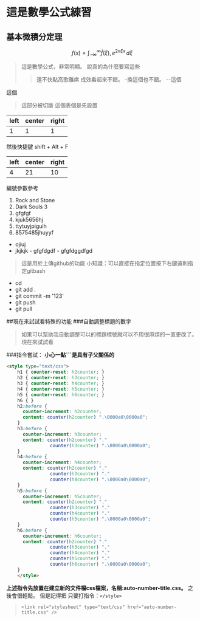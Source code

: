 # 這是數學公式練習
## 基本微積分定理
$$
      f(x) = \int_{-\infty}^{\infty}\hat f(\xi),e^{2\pi\xi x}\,d\xi
$$

>這是數學公式，非常明顯。
>說真的為什麼要寫這些
>>還不快點高歌離席
>>成效看起來不錯。
-換這個也不錯。
--這個
>
這個
>這部分被切斷
>這個表個是先設置

|left|center|right|
|---|---|--|
|1|1|1|

然後快捷鍵 shift + Alt + F


| left | center | right |
| ---- | ------ | ----- |
| 4    | 21     | 10    |


編號參數參考
1. Rock and Stone
2.  Dark Souls 3 
3.  gfgfgf
4.  kjuk5656hj
5.  ttytuyjpiguih
6.  8575485jhuyyf
- ojiuj
- jkjkjk
      - gfgfdgdf
      - gfgfdggdfgd


>這是用於上傳github的功能
>小知識：可以直接在指定位置按下右鍵遠則指定gitbash

- cd 
- git add .
- git commit -m '123'
- git push 
- git pull

##現在來試試看特殊的功能
###自動調整標題的數字

>如果可以幫助我自動調整可以的標題標號就可以不用很麻煩的一直更改了。
>現在來試試看
>
>
###指令嘗試：
**小心一點```是具有子父關係的**

```html
<style type="text/css">
    h1 { counter-reset: h2counter; }
    h2 { counter-reset: h3counter; }
    h3 { counter-reset: h4counter; }
    h4 { counter-reset: h5counter; }
    h5 { counter-reset: h6counter; }
    h6 { }
    h2:before {
      counter-increment: h2counter;
      content: counter(h2counter) ".\0000a0\0000a0";
    }
    h3:before {
      counter-increment: h3counter;
      content: counter(h2counter) "."
                counter(h3counter) ".\0000a0\0000a0";
    }
    h4:before {
      counter-increment: h4counter;
      content: counter(h2counter) "."
                counter(h3counter) "."
                counter(h4counter) ".\0000a0\0000a0";
    }
    h5:before {
      counter-increment: h5counter;
      content: counter(h2counter) "."
                counter(h3counter) "."
                counter(h4counter) "."
                counter(h5counter) ".\0000a0\0000a0";
    }
    h6:before {
      counter-increment: h6counter;
      content: counter(h2counter) "."
                counter(h3counter) "."
                counter(h4counter) "."
                counter(h5counter) "."
                counter(h6counter) ".\0000a0\0000a0";
    }
    </style>
```

**上述指令先放置在建立新的文件檔css檔案，名稱:auto-number-title.css。**
之後會很輕鬆。
但是記得把
只要打指令：`</style>`

>`<link rel="stylesheet" type="text/css" href="auto-number-title.css" />`

